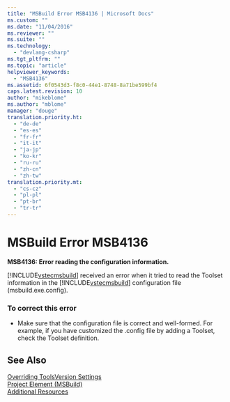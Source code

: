 ```yaml
---
title: "MSBuild Error MSB4136 | Microsoft Docs"
ms.custom: ""
ms.date: "11/04/2016"
ms.reviewer: ""
ms.suite: ""
ms.technology: 
  - "devlang-csharp"
ms.tgt_pltfrm: ""
ms.topic: "article"
helpviewer_keywords: 
  - "MSB4136"
ms.assetid: 6f0543d3-f8c0-44e1-8748-8a71be599bf4
caps.latest.revision: 10
author: "mikeblome"
ms.author: "mblome"
manager: "douge"
translation.priority.ht: 
  - "de-de"
  - "es-es"
  - "fr-fr"
  - "it-it"
  - "ja-jp"
  - "ko-kr"
  - "ru-ru"
  - "zh-cn"
  - "zh-tw"
translation.priority.mt: 
  - "cs-cz"
  - "pl-pl"
  - "pt-br"
  - "tr-tr"
---
```

# MSBuild Error MSB4136
**MSB4136: Error reading the configuration information.**  
  
 [!INCLUDE[vstecmsbuild](../extensibility/internals/includes/vstecmsbuild_md.md)] received an error when it tried to read the Toolset information in the [!INCLUDE[vstecmsbuild](../extensibility/internals/includes/vstecmsbuild_md.md)] configuration file (msbuild.exe.config).  
  
### To correct this error  
  
-   Make sure that the configuration file is correct and well-formed. For example, if you have customized the .config file by adding a Toolset, check the Toolset definition.  
  
## See Also  
 [Overriding ToolsVersion Settings](../msbuild/overriding-toolsversion-settings.md)   
 [Project Element (MSBuild)](../msbuild/project-element-msbuild.md)   
 [Additional Resources](../msbuild/additional-msbuild-resources.md)